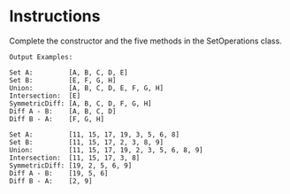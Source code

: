 # Instructions  

Complete the constructor and the five methods in the SetOperations class.

```
Output Examples:

Set A:         [A, B, C, D, E]
Set B:         [E, F, G, H]
Union:         [A, B, C, D, E, F, G, H]
Intersection:  [E]
SymmetricDiff: [A, B, C, D, F, G, H]
Diff A - B:    [A, B, C, D]
Diff B - A:    [F, G, H]

Set A:         [11, 15, 17, 19, 3, 5, 6, 8]
Set B:         [11, 15, 17, 2, 3, 8, 9]
Union:         [11, 15, 17, 19, 2, 3, 5, 6, 8, 9]
Intersection:  [11, 15, 17, 3, 8]
SymmetricDiff: [19, 2, 5, 6, 9]
Diff A - B:    [19, 5, 6]
Diff B - A:    [2, 9]
```

  